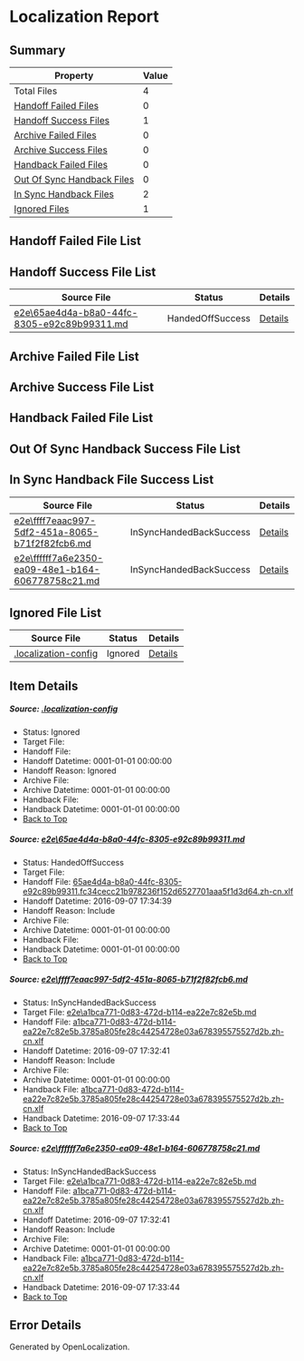 # <a name='report-top'></a> Localization Report

## Summary
 Property | Value 
 -------- | ----- 
 Total Files | 4
[ Handoff Failed Files ](#handoff-failed-list)| 0
[ Handoff Success Files ](#handoff-success-list)| 1
[ Archive Failed Files ](#archive-failed-list)| 0
[ Archive Success Files ](#archive-success-list)| 0
[ Handback Failed Files ](#handback-failed-list)| 0
[ Out Of Sync Handback Files ](#outofsync-handback-success-list)| 0
[ In Sync Handback Files ](#insync-handback-success-list)| 2
[ Ignored Files ](#ignored-list)| 1

## <a name='handoff-failed-list'></a> Handoff Failed File List

## <a name='handoff-success-list'></a> Handoff Success File List
 Source File | Status | Details 
 ----------- | ------ | ------- 
 [e2e\65ae4d4a-b8a0-44fc-8305-e92c89b99311.md](https://github.com/OpenLocalizationTestOrg/ol-test0/blob/b6eb4f95a56e6a201705e8eba8b84da8c8febeaa/e2e/65ae4d4a-b8a0-44fc-8305-e92c89b99311.md) | HandedOffSuccess | [Details](#f0589831065dac28dfad96f6da9bee8bae5aab3c1)

## <a name='archive-failed-list'></a> Archive Failed File List

## <a name='archive-success-list'></a> Archive Success File List

## <a name='handback-failed-list'></a> Handback Failed File List

## <a name='outofsync-handback-success-list'></a> Out Of Sync Handback Success File List

## <a name='insync-handback-success-list'></a> In Sync Handback File Success List
 Source File | Status | Details 
 ----------- | ------ | ------- 
 [e2e\ffff7eaac997-5df2-451a-8065-b71f2f82fcb6.md](https://github.com/OpenLocalizationTestOrg/ol-test0/blob/f4f12e4b814c569f131f29477c265614376e33b6/e2e/ffff7eaac997-5df2-451a-8065-b71f2f82fcb6.md) | InSyncHandedBackSuccess | [Details](#1592ea4dacddf38db898db679fe383bf3e61dec52)
 [e2e\ffffff7a6e2350-ea09-48e1-b164-606778758c21.md](https://github.com/OpenLocalizationTestOrg/ol-test0/blob/b6eb4f95a56e6a201705e8eba8b84da8c8febeaa/e2e/ffffff7a6e2350-ea09-48e1-b164-606778758c21.md) | InSyncHandedBackSuccess | [Details](#1592ea4dacddf38db898db679fe383bf3e61dec53)

## <a name='ignored-list'></a> Ignored File List
 Source File | Status | Details 
 ----------- | ------ | ------- 
 [.localization-config](https://github.com/OpenLocalizationTestOrg/ol-test0/blob/b6eb4f95a56e6a201705e8eba8b84da8c8febeaa/.localization-config) | Ignored | [Details](#3d4f252ac210baf56311d7e97dcc2db10974dbd20)

## Item Details
##### <a name='3d4f252ac210baf56311d7e97dcc2db10974dbd20'></a> Source: [.localization-config](https://github.com/OpenLocalizationTestOrg/ol-test0/blob/b6eb4f95a56e6a201705e8eba8b84da8c8febeaa/.localization-config)
* Status: Ignored
* Target File: 
* Handoff File: 
* Handoff Datetime: 0001-01-01 00:00:00
* Handoff Reason: Ignored
* Archive File: 
* Archive Datetime: 0001-01-01 00:00:00
* Handback File: 
* Handback Datetime: 0001-01-01 00:00:00
* [Back to Top](#report-top)

##### <a name='f0589831065dac28dfad96f6da9bee8bae5aab3c1'></a> Source: [e2e\65ae4d4a-b8a0-44fc-8305-e92c89b99311.md](https://github.com/OpenLocalizationTestOrg/ol-test0/blob/b6eb4f95a56e6a201705e8eba8b84da8c8febeaa/e2e/65ae4d4a-b8a0-44fc-8305-e92c89b99311.md)
* Status: HandedOffSuccess
* Target File: 
* Handoff File: [65ae4d4a-b8a0-44fc-8305-e92c89b99311.fc34cecc21b978236f152d6527701aaa5f1d3d64.zh-cn.xlf](https://github.com/OpenLocalizationTestOrg/ol-test0-handoff/blob/b8755c070250cc3ff6577e9dfb8422e7b47b1c49/ol-handoff/OpenLocalizationTestOrg/ol-test0-zhcn/ci/ht/65ae4d4a-b8a0-44fc-8305-e92c89b99311.fc34cecc21b978236f152d6527701aaa5f1d3d64.zh-cn.xlf)
* Handoff Datetime: 2016-09-07 17:34:39
* Handoff Reason: Include
* Archive File: 
* Archive Datetime: 0001-01-01 00:00:00
* Handback File: 
* Handback Datetime: 0001-01-01 00:00:00
* [Back to Top](#report-top)

##### <a name='1592ea4dacddf38db898db679fe383bf3e61dec52'></a> Source: [e2e\ffff7eaac997-5df2-451a-8065-b71f2f82fcb6.md](https://github.com/OpenLocalizationTestOrg/ol-test0/blob/f4f12e4b814c569f131f29477c265614376e33b6/e2e/ffff7eaac997-5df2-451a-8065-b71f2f82fcb6.md)
* Status: InSyncHandedBackSuccess
* Target File: [e2e\a1bca771-0d83-472d-b114-ea22e7c82e5b.md](https://github.com/OpenLocalizationTestOrg/ol-test0-zhcn/blob/31e2a8fa921e151439092244fc86dc7f6519095d/e2e/a1bca771-0d83-472d-b114-ea22e7c82e5b.md)
* Handoff File: [a1bca771-0d83-472d-b114-ea22e7c82e5b.3785a805fe28c44254728e03a678395575527d2b.zh-cn.xlf](https://github.com/OpenLocalizationTestOrg/ol-test0-handoff/blob/69e97a0ea65fbeca92406af459f267a2adda4b8f/ol-handoff/OpenLocalizationTestOrg/ol-test0-zhcn/ci/ht/a1bca771-0d83-472d-b114-ea22e7c82e5b.3785a805fe28c44254728e03a678395575527d2b.zh-cn.xlf)
* Handoff Datetime: 2016-09-07 17:32:41
* Handoff Reason: Include
* Archive File: 
* Archive Datetime: 0001-01-01 00:00:00
* Handback File: [a1bca771-0d83-472d-b114-ea22e7c82e5b.3785a805fe28c44254728e03a678395575527d2b.zh-cn.xlf](https://github.com/OpenLocalizationTestOrg/ol-test0-handback/blob/e6e7970b879fb4367e67bae3b0d0786e64dc7cf4/ol-handback/OpenLocalizationTestOrg/ol-test0-zhcn/ci/ht/a1bca771-0d83-472d-b114-ea22e7c82e5b.3785a805fe28c44254728e03a678395575527d2b.zh-cn.xlf)
* Handback Datetime: 2016-09-07 17:33:44
* [Back to Top](#report-top)

##### <a name='1592ea4dacddf38db898db679fe383bf3e61dec53'></a> Source: [e2e\ffffff7a6e2350-ea09-48e1-b164-606778758c21.md](https://github.com/OpenLocalizationTestOrg/ol-test0/blob/b6eb4f95a56e6a201705e8eba8b84da8c8febeaa/e2e/ffffff7a6e2350-ea09-48e1-b164-606778758c21.md)
* Status: InSyncHandedBackSuccess
* Target File: [e2e\a1bca771-0d83-472d-b114-ea22e7c82e5b.md](https://github.com/OpenLocalizationTestOrg/ol-test0-zhcn/blob/31e2a8fa921e151439092244fc86dc7f6519095d/e2e/a1bca771-0d83-472d-b114-ea22e7c82e5b.md)
* Handoff File: [a1bca771-0d83-472d-b114-ea22e7c82e5b.3785a805fe28c44254728e03a678395575527d2b.zh-cn.xlf](https://github.com/OpenLocalizationTestOrg/ol-test0-handoff/blob/69e97a0ea65fbeca92406af459f267a2adda4b8f/ol-handoff/OpenLocalizationTestOrg/ol-test0-zhcn/ci/ht/a1bca771-0d83-472d-b114-ea22e7c82e5b.3785a805fe28c44254728e03a678395575527d2b.zh-cn.xlf)
* Handoff Datetime: 2016-09-07 17:32:41
* Handoff Reason: Include
* Archive File: 
* Archive Datetime: 0001-01-01 00:00:00
* Handback File: [a1bca771-0d83-472d-b114-ea22e7c82e5b.3785a805fe28c44254728e03a678395575527d2b.zh-cn.xlf](https://github.com/OpenLocalizationTestOrg/ol-test0-handback/blob/e6e7970b879fb4367e67bae3b0d0786e64dc7cf4/ol-handback/OpenLocalizationTestOrg/ol-test0-zhcn/ci/ht/a1bca771-0d83-472d-b114-ea22e7c82e5b.3785a805fe28c44254728e03a678395575527d2b.zh-cn.xlf)
* Handback Datetime: 2016-09-07 17:33:44
* [Back to Top](#report-top)


## Error Details

Generated by OpenLocalization.
